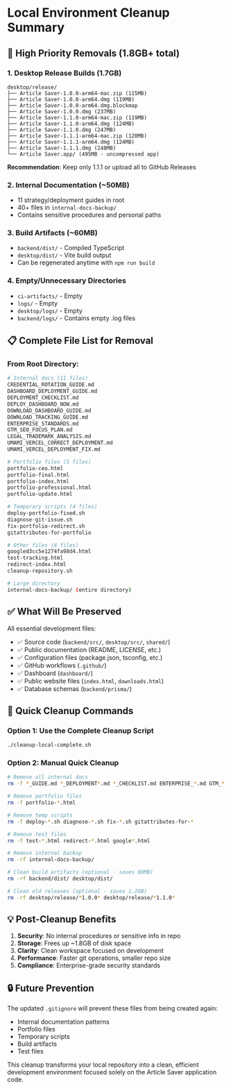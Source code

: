 # Local Environment Cleanup Summary

## 🚨 High Priority Removals (1.8GB+ total)

### 1. **Desktop Release Builds** (1.7GB)
```
desktop/release/
├── Article Saver-1.0.0-arm64-mac.zip (115MB)
├── Article Saver-1.0.0-arm64.dmg (119MB)
├── Article Saver-1.0.0-arm64.dmg.blockmap
├── Article Saver-1.0.0.dmg (237MB)
├── Article Saver-1.1.0-arm64-mac.zip (119MB)
├── Article Saver-1.1.0-arm64.dmg (124MB)
├── Article Saver-1.1.0.dmg (247MB)
├── Article Saver-1.1.1-arm64-mac.zip (120MB)
├── Article Saver-1.1.1-arm64.dmg (124MB)
├── Article Saver-1.1.1.dmg (248MB)
└── Article Saver.app/ (495MB - uncompressed app)
```
**Recommendation**: Keep only 1.1.1 or upload all to GitHub Releases

### 2. **Internal Documentation** (~50MB)
- 11 strategy/deployment guides in root
- 40+ files in `internal-docs-backup/`
- Contains sensitive procedures and personal paths

### 3. **Build Artifacts** (~60MB)
- `backend/dist/` - Compiled TypeScript
- `desktop/dist/` - Vite build output
- Can be regenerated anytime with `npm run build`

### 4. **Empty/Unnecessary Directories**
- `ci-artifacts/` - Empty
- `logs/` - Empty
- `desktop/logs/` - Empty
- `backend/logs/` - Contains empty .log files

## 📋 Complete File List for Removal

### From Root Directory:
```bash
# Internal docs (11 files)
CREDENTIAL_ROTATION_GUIDE.md
DASHBOARD_DEPLOYMENT_GUIDE.md
DEPLOYMENT_CHECKLIST.md
DEPLOY_DASHBOARD_NOW.md
DOWNLOAD_DASHBOARD_GUIDE.md
DOWNLOAD_TRACKING_GUIDE.md
ENTERPRISE_STANDARDS.md
GTM_SEO_FOCUS_PLAN.md
LEGAL_TRADEMARK_ANALYSIS.md
UMAMI_VERCEL_CORRECT_DEPLOYMENT.md
UMAMI_VERCEL_DEPLOYMENT_FIX.md

# Portfolio files (5 files)
portfolio-ceo.html
portfolio-final.html
portfolio-index.html
portfolio-professional.html
portfolio-update.html

# Temporary scripts (4 files)
deploy-portfolio-fixed.sh
diagnose-git-issue.sh
fix-portfolio-redirect.sh
gitattributes-for-portfolio

# Other files (4 files)
googled3cc5e1274fa98d4.html
test-tracking.html
redirect-index.html
cleanup-repository.sh

# Large directory
internal-docs-backup/ (entire directory)
```

## ✅ What Will Be Preserved

All essential development files:
- ✅ Source code (`backend/src/`, `desktop/src/`, `shared/`)
- ✅ Public documentation (README, LICENSE, etc.)
- ✅ Configuration files (package.json, tsconfig, etc.)
- ✅ GitHub workflows (`.github/`)
- ✅ Dashboard (`dashboard/`)
- ✅ Public website files (`index.html`, `downloads.html`)
- ✅ Database schemas (`backend/prisma/`)

## 🎯 Quick Cleanup Commands

### Option 1: Use the Complete Cleanup Script
```bash
./cleanup-local-complete.sh
```

### Option 2: Manual Quick Cleanup
```bash
# Remove all internal docs
rm -f *_GUIDE.md *_DEPLOYMENT*.md *_CHECKLIST.md ENTERPRISE_*.md GTM_*.md LEGAL_*.md UMAMI_*.md

# Remove portfolio files
rm -f portfolio-*.html

# Remove temp scripts
rm -f deploy-*.sh diagnose-*.sh fix-*.sh gitattributes-for-*

# Remove test files
rm -f test-*.html redirect-*.html google*.html

# Remove internal backup
rm -rf internal-docs-backup/

# Clean build artifacts (optional - saves 60MB)
rm -rf backend/dist/ desktop/dist/

# Clean old releases (optional - saves 1.2GB)
rm -rf desktop/release/*1.0.0* desktop/release/*1.1.0*
```

## 💡 Post-Cleanup Benefits

1. **Security**: No internal procedures or sensitive info in repo
2. **Storage**: Frees up ~1.8GB of disk space
3. **Clarity**: Clean workspace focused on development
4. **Performance**: Faster git operations, smaller repo size
5. **Compliance**: Enterprise-grade security standards

## 🔒 Future Prevention

The updated `.gitignore` will prevent these files from being created again:
- Internal documentation patterns
- Portfolio files
- Temporary scripts
- Build artifacts
- Test files

This cleanup transforms your local repository into a clean, efficient development environment focused solely on the Article Saver application code.